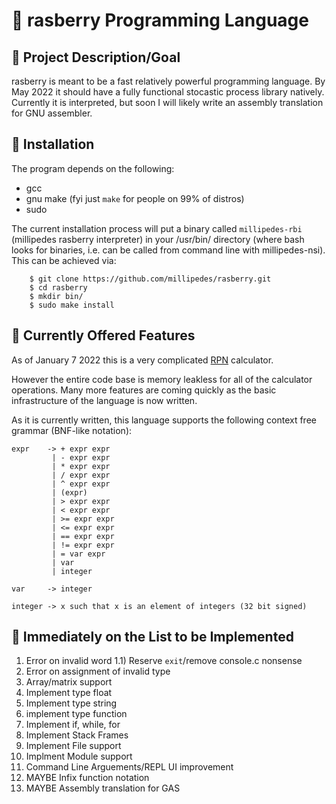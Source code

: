 # :strawberry: rasberry Programming Language
## :dart: Project Description/Goal
rasberry is meant to be a fast relatively powerful programming language.  By
May 2022 it should have a fully functional stocastic process library natively.
Currently it is interpreted, but soon I will likely write an assembly
translation for GNU assembler.

## :floppy_disk: Installation
The program depends on the following:
- gcc
- gnu make (fyi just `make` for people on 99% of distros)
- sudo

The current installation process will put a binary called `millipedes-rbi`
(millipedes rasberry interpreter) in your /usr/bin/ directory (where bash looks
for binaries, i.e. can be called from command line with millipedes-nsi).  This
can be achieved via:
```
    $ git clone https://github.com/millipedes/rasberry.git
    $ cd rasberry
    $ mkdir bin/
    $ sudo make install
```

## :star2: Currently Offered Features
As of January 7 2022 this is a very complicated [RPN](https://en.wikipedia.org/wiki/Reverse_Polish_notation)
calculator.

However the entire code base is memory leakless for all of the calculator
operations.  Many more features are coming quickly as the basic infrastructure
of the language is now written.

As it is currently written, this language supports the following context free
grammar (BNF-like notation):
```
expr    -> + expr expr
         | - expr expr
         | * expr expr
         | / expr expr
         | ^ expr expr
         | (expr)
         | > expr expr
         | < expr expr
         | >= expr expr
         | <= expr expr
         | == expr expr
         | != expr expr
         | = var expr
         | var
         | integer

var     -> integer

integer -> x such that x is an element of integers (32 bit signed)
```

## :scroll: Immediately on the List to be Implemented
1) Error on invalid word
    1.1) Reserve `exit`/remove console.c nonsense
2) Error on assignment of invalid type
3) Array/matrix support
4) Implement type float
5) Implement type string
6) implement type function
7) Implement if, while, for
8) Implement Stack Frames
9) Implement File support
10) Implment Module support
11) Command Line Arguements/REPL UI improvement
12) MAYBE Infix function notation
13) MAYBE Assembly translation for GAS 
